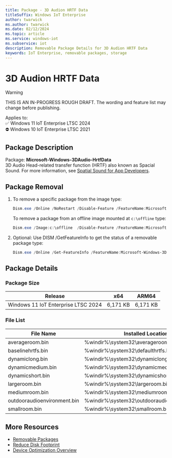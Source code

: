 ```yaml
---
title: Package - 3D Audion HRTF Data
titleSuffix: Windows IoT Enterprise
author: twarwick
ms.author: twarwick
ms.date: 02/12/2024
ms.topic: article
ms.service: windows-iot
ms.subservice: iot
description: Removable Package Details for 3D Audion HRTF Data
keywords: IoT Enterprise, removable packages, storage
---
```


# 3D Audion HRTF Data

> [!WARNING]
> THIS IS AN IN-PROGRESS ROUGH DRAFT. The wording and feature list may change before publishing.

Applies to:  
✅ Windows 11 IoT Enterprise LTSC 2024  
⛔ Windows 10 IoT Enterprise LTSC 2021

## Package Description

Package: **Microsoft-Windows-3DAudio-HrtfData** </br>  3D Audio Head-related transfer function (HRTF) also known as Spacial Sound.  For more information, see [Spatial Sound for App Developers](/windows/win32/coreaudio/spatial-sound).

## Package Removal

1. To remove a specific package from the image type:

   ```powershell
   Dism.exe /Online /NoRestart /Disable-Feature /FeatureName:Microsoft-Windows-3DAudio-HrtfData /PackageName:@Package
   ````

   To remove a package from an offline image mounted at `c:\offline` type:

   ```powershell
   Dism.exe /Image:c:\offline  /Disable-Feature /FeatureName:Microsoft-Windows-3DAudio-HrtfData /PackageName:@Package
   ```

1. Optional: Use DISM /GetFeatureInfo to get the status of a removable package type:

   ```powershell
   Dism.exe /Online /Get-FeatureInfo /FeatureName:Microsoft-Windows-3DAudio-HrtfData /PackageName:@Package
   ````

## Package Details

### Package Size

| Release                             |   x64     |    ARM64    |
|-------------------------------------|:---------:|:-----------:|
| Windows 11 IoT Enterprise LTSC 2024 | 6,171 KB  | 6,171 KB    |

### File List

| File Name | Installed Location |
|-----------|--------------------|
| averageroom.bin | %windir%\system32\averageroom.bin |
| baselinehrtfs.bin | %windir%\system32\defaulthrtfs.bin |
| dynamiclong.bin | %windir%\system32\dynamiclong.bin |
| dynamicmedium.bin | %windir%\system32\dynamicmedium.bin |
| dynamicshort.bin | %windir%\system32\dynamicshort.bin |
| largeroom.bin | %windir%\system32\largeroom.bin |
| mediumroom.bin | %windir%\system32\mediumroom.bin |
| outdooraudioenvironment.bin | %windir%\system32\outdooraudioenvironment.bin |
| smallroom.bin | %windir%\system32\smallroom.bin |

## More Resources

- [Removable Packages](/windows/iot/iot-enterprise/Optimize-Your-Device/Removable-Packages)
- [Reduce Disk Footprint](/windows/iot/iot-enterprise/Optimize-Your-Device/Reduce-Disk-Footprint)
- [Device Optimization Overview](/windows/iot/iot-enterprise/Optimize-Your-Device/Overview)
